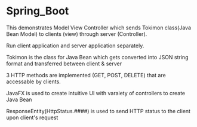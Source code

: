 # Spring_Boot

This demonstrates Model View Controller which sends Tokimon class(Java Bean Model) to clients (view)
through server (Controller).

Run client application and server application separately.

Tokimon is the class for Java Bean which gets converted into JSON string format and transferred between client & server

3 HTTP methods are implemented (GET, POST, DELETE) that are accessable by clients.

JavaFX is used to create intuitive UI with varaiety of controllers to create Java Bean

ResponseEntity<String>(HttpStatus.####) is used to send HTTP status to the client upon client's request
